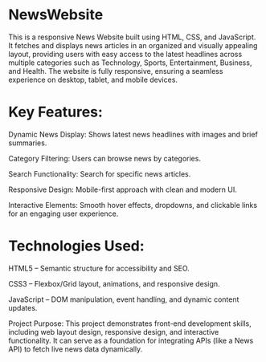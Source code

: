 # NewsWebsite
This is a responsive News Website built using HTML, CSS, and JavaScript. It fetches and displays news articles in an organized and visually appealing layout, providing users with easy access to the latest headlines across multiple categories such as Technology, Sports, Entertainment, Business, and Health. The website is fully responsive, ensuring a seamless experience on desktop, tablet, and mobile devices.

# Key Features:

Dynamic News Display: Shows latest news headlines with images and brief summaries.

Category Filtering: Users can browse news by categories.

Search Functionality: Search for specific news articles.

Responsive Design: Mobile-first approach with clean and modern UI.

Interactive Elements: Smooth hover effects, dropdowns, and clickable links for an engaging user experience.

# Technologies Used:

HTML5 – Semantic structure for accessibility and SEO.

CSS3 – Flexbox/Grid layout, animations, and responsive design.

JavaScript – DOM manipulation, event handling, and dynamic content updates.

Project Purpose:
This project demonstrates front-end development skills, including web layout design, responsive design, and interactive functionality. It can serve as a foundation for integrating APIs (like a News API) to fetch live news data dynamically.

